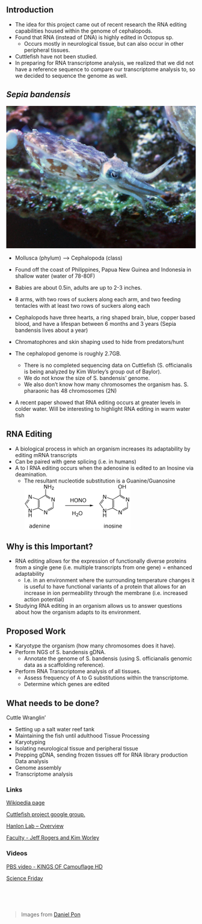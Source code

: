 ## Introduction
* The idea for this project came out of recent research the RNA editing capabilities housed within the genome of cephalopods.
* Found that RNA (instead of DNA) is highly edited in Octopus sp.
  * Occurs mostly in neurological tissue, but can also occur in other peripheral tissues.
* Cuttlefish have not been studied.
* In preparing for RNA transcriptome analysis, we realized that we did not have a reference sequence to compare our transcriptome analysis to, so we decided to sequence the genome as well.

## _Sepia bandensis_

![](assets/About-to-attack.jpg)

* Mollusca (phylum) —> Cephalopoda (class)
* Found off the coast of Philippines, Papua New Guinea and Indonesia in shallow water (water of 78-80F)
* Babies are about 0.5in, adults are up to 2-3 inches.
* 8 arms, with two rows of suckers along each arm, and two feeding tentacles with at least two rows of suckers along each
* Cephalopods have three hearts, a ring shaped brain, blue, copper based blood, and have a lifespan between 6 months and 3 years (Sepia bandensis lives about a year)
* Chromatophores and skin shaping used to hide from predators/hunt

* The cephalopod genome is roughly 2.7GB.
  * There is no completed sequencing data on Cuttlefish (S. officianalis is being analyzed by Kim Worley’s group out of Baylor).
  * We do not know the size of S. bandensis’ genome.
  * We also don’t know how many chromosomes the organism has. S. pharaonic has 48 chromosomes (2N)
* A recent paper showed that RNA editing occurs at greater levels in colder water. Will be interesting to highlight RNA editing in warm water fish

## RNA Editing
* A biological process in which an organism increases its adaptability by editing mRNA transcripts
* Can be paired with gene splicing (i.e. in humans)
* A to I RNA editing occurs when the adenosine is edited to an Inosine via deamination.
  * The resultant nucleotide substitution is a Guanine/Guanosine
  ![](assets/E3_2b2.gif)

## Why is this Important?
* RNA editing allows for the expression of functionally diverse proteins from a single gene (i.e. multiple transcripts from one gene) = enhanced adaptability
  * I.e. in an environment where the surrounding temperature changes it is useful to have functional variants of a protein that allows for an increase in ion permeability through the membrane (i.e. increased action potential)
* Studying RNA editing in an organism allows us to answer questions about how the organism adapts to its environment.

## Proposed Work
* Karyotype the organism (how many chromosomes does it have).
* Perform NGS of S. bandensis gDNA.
  * Annotate the genome of S. bandensis (using S. officianalis genomic data as a scaffolding reference).
* Perform RNA Transcriptome analysis of all tissues.
  * Assess frequency of A to G substitutions within the transcriptome.
  * Determine which genes are edited

## What needs to be done?
Cuttle Wranglin’
* Setting up a salt water reef tank
* Maintaining the fish until adulthood
Tissue Processing
* Karyotyping
* Isolating neurological tissue and peripheral tissue
* Prepping gDNA, sending frozen tissues off for RNA library production
Data analysis
* Genome assembly
* Transcriptome analysis

### Links
[Wikipedia page ](https://en.wikipedia.org/wiki/Cuttlefish)

[Cuttlefish project google group.](https://groups.google.com/forum/#!forum/cuttlewranglinrna)

[Hanlon Lab – Overview](http://www.mbl.edu/bell/current-faculty/hanlon/)

[Faculty - Jeff Rogers and Kim Worley](https://www.hgsc.bcm.edu/other-invertebrates/cuttlefish-genome-project)


### Videos

[PBS video - KINGS OF Camouflage HD ](https://www.youtube.com/watch?v=L-cxg8mF_Lw)

[Science Friday](https://www.youtube.com/watch?v=WPFCFGB5IHA)

<br><br><br>

> Images from [Daniel Pon](http://reefkeeping.com/issues/2008-10/feature/index.php)
